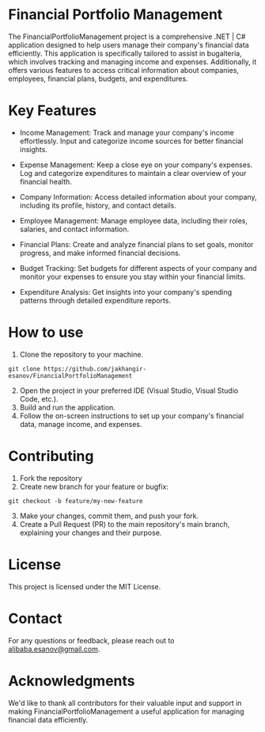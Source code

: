 # Financial Portfolio Management

The FinancialPortfolioManagement project is a comprehensive .NET | C# 
application designed to help users manage their company's financial data efficiently. 
This application is specifically tailored to assist in bugalteria, 
which involves tracking and managing income and expenses. 
Additionally, it offers various features to access critical 
information about companies, employees, financial plans, budgets, and expenditures.

# Key Features

- Income Management: Track and manage your company's income effortlessly. Input and categorize income sources for better financial insights.

- Expense Management: Keep a close eye on your company's expenses. Log and categorize expenditures to maintain a clear overview of your financial health.

- Company Information: Access detailed information about your company, including its profile, history, and contact details.

- Employee Management: Manage employee data, including their roles, salaries, and contact information.

- Financial Plans: Create and analyze financial plans to set goals, monitor progress, and make informed financial decisions.

- Budget Tracking: Set budgets for different aspects of your company and monitor your expenses to ensure you stay within your financial limits.

- Expenditure Analysis: Get insights into your company's spending patterns through detailed expenditure reports.

# How to use

1. Clone the repository to your machine.
```
git clone https://github.com/jakhangir-esanov/FinancialPortfolioManagement
```
2. Open the project in your preferred IDE (Visual Studio, Visual Studio Code, etc.).
3. Build and run the application.
4. Follow the on-screen instructions to set up your company's financial data, manage income, and expenses.

# Contributing

1. Fork the repository
2. Create new branch for your feature or bugfix:
```
git checkout -b feature/my-new-feature
```
3. Make your changes, commit them, and push your fork.
4. Create a Pull Request (PR) to the main repository's main branch, explaining your changes and their purpose.

# License

This project is licensed under the MIT License.

# Contact

For any questions or feedback, please reach out to alibaba.esanov@gmail.com.

# Acknowledgments

We'd like to thank all contributors for their valuable input and support in making FinancialPortfolioManagement a useful application for managing financial data efficiently.

